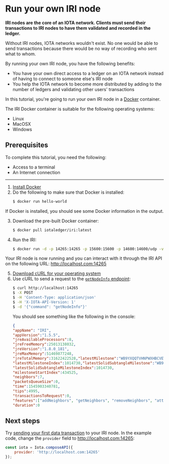 # Run your own IRI node

**IRI nodes are the core of an IOTA network. Clients must send their transactions to IRI nodes to have them validated and recorded in the ledger.**

Without IRI nodes, IOTA networks wouldn't exist. No one would be able to send transactions because there would be no way of recording who sent what to whom.

By running your own IRI node, you have the following benefits:
* You have your own direct access to a ledger on an IOTA network instead of having to connect to someone else's IRI node
* You help the IOTA network to become more distributed by adding to the number of ledgers and validating other users' transactions

In this tutorial, you're going to run your own IRI node in a [Docker](https://www.docker.com/) container.

The IRI Docker container is suitable for the following operating systems:
* Linux
* MacOSX
* Windows

## Prerequisites

To complete this tutorial, you need the following:

* Access to a terminal
* An Internet connection

<hr>

1. [Install Docker](https://docs.docker.com/install/#supported-platforms)
2. Do the following to make sure that Docker is installed:
    ```bash
    $ docker run hello-world
    ```
If Docker is installed, you should see some Docker information in the output.

3. Download the pre-built Docker container:
    ```bash
    $ docker pull iotaledger/iri:latest
    ```
4. Run the IRI:
    ```bash
    $ docker run -d -p 14265:14265 -p 15600:15600 -p 14600:14600/udp -v /my-node:/iri/data --name iri iotaledger/iri:latest --remote -p 14265
    ```
Your IRI node is now running and you can interact with it through the IRI API on the following URL:
http://localhost.com:14265

5. [Download cURL for your operating system](https://curl.haxx.se/download.html)
6. Use cURL to send a request to the [`getNodeInfo` endpoint](https://iota.readme.io/reference#getnodeinfo):
    ```bash
    $ curl http://localhost:14265
    $ -X POST 
    $ -H 'Content-Type: application/json'
    $ -H 'X-IOTA-API-Version: 1'
    $ -d '{"command": "getNodeInfo"}'
    ```
    You should see something like the following in the console:
    ```json
    {
    "appName": "IRI",
    "appVersion":"1.5.5",
    "jreAvailableProcessors":8,
    "jreFreeMemory":25013138032,
    "jreVersion":"1.8.0_181",
    "jreMaxMemory":51469877248,
    "jreTotalMemory":31622422528,"latestMilestone":"WB9YXQQTVHNPWXHBCVEWVPWZNJAFSGPVYWPEJXVPGJIFJFFHLFAIFPAWEHJGKEIHMYAUHXOPIUGZOA999",
    "latestMilestoneIndex":1014730,"latestSolidSubtangleMilestone":"WB9YXQQTVHNPWXHBCVEWVPWZNJAFSGPVYWPEJXVPGJIFJFFHLFAIFPAWEHJGKEIHMYAUHXOPIUGZOA999",
    "latestSolidSubtangleMilestoneIndex":1014730,
    "milestoneStartIndex":434525,
    "neighbors":7,
    "packetsQueueSize":0,
    "time":1545903340781,
    "tips":4995,
    "transactionsToRequest":0,
    "features":["addNeighbors", "getNeighbors", "removeNeighbors", "attachToTangle", "interruptAttachToTangle"],
    "duration":0
    ```
## Next steps

Try [sending your first data transaction](tutorials/send-your-first-data-transaction-with-nodejs.md) to your IRI node. In the example code, change the `provider` field to http://localhost.com:14265:
```js
const iota = Iota.composeAPI({
    provider: 'http://localhost.com:14265'
});
```

